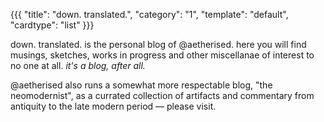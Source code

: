 {{{
  "title": "down. translated.",
  "category": "1",
  "template": "default",
  "cardtype": "list"
}}}

down. translated. is the personal blog of @aetherised. here you will find musings, sketches, works in progress and other miscellanae of interest to no one at all. _it's a blog, after all._

@aetherised also runs a somewhat more respectable blog, "the neomodernist", as a currated collection of artifacts and commentary from antiquity to the late modern period &mdash; please visit.
